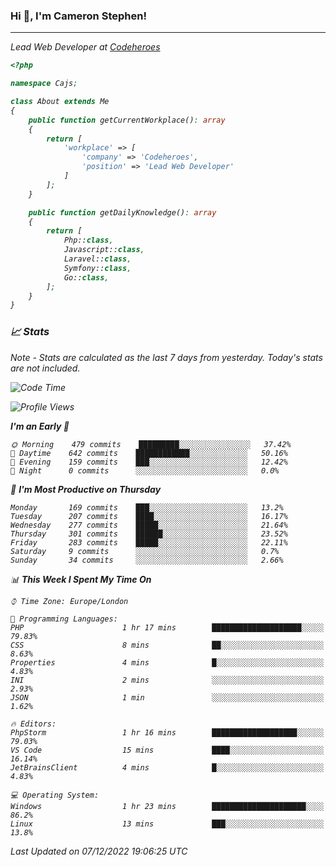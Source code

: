 ### Hi 👋, I'm Cameron Stephen!
<hr>
<p><em>Lead Web Developer at <a href="https://codeheroes.co.uk">Codeheroes</a></p>


```php
<?php

namespace Cajs;

class About extends Me
{
    public function getCurrentWorkplace(): array
    {
        return [
            'workplace' => [
                'company' => 'Codeheroes',
                'position' => 'Lead Web Developer'
            ]
        ];
    }

    public function getDailyKnowledge(): array
    {
        return [
            Php::class,
            Javascript::class,
            Laravel::class,
            Symfony::class,
            Go::class,
        ];
    }
}
```

### 📈 Stats
<p><em>Note - Stats are calculated as the last 7 days from yesterday. Today's stats are not included.</em></p>


<!--START_SECTION:waka-->
![Code Time](http://img.shields.io/badge/Code%20Time-3%2C229%20hrs%2058%20mins-blue)

![Profile Views](http://img.shields.io/badge/Profile%20Views-2-blue)

**I'm an Early 🐤** 

```text
🌞 Morning    479 commits    █████████░░░░░░░░░░░░░░░░   37.42% 
🌆 Daytime    642 commits    ████████████░░░░░░░░░░░░░   50.16% 
🌃 Evening    159 commits    ███░░░░░░░░░░░░░░░░░░░░░░   12.42% 
🌙 Night      0 commits      ░░░░░░░░░░░░░░░░░░░░░░░░░   0.0%

```
📅 **I'm Most Productive on Thursday** 

```text
Monday       169 commits    ███░░░░░░░░░░░░░░░░░░░░░░   13.2% 
Tuesday      207 commits    ████░░░░░░░░░░░░░░░░░░░░░   16.17% 
Wednesday    277 commits    █████░░░░░░░░░░░░░░░░░░░░   21.64% 
Thursday     301 commits    ██████░░░░░░░░░░░░░░░░░░░   23.52% 
Friday       283 commits    █████░░░░░░░░░░░░░░░░░░░░   22.11% 
Saturday     9 commits      ░░░░░░░░░░░░░░░░░░░░░░░░░   0.7% 
Sunday       34 commits     ░░░░░░░░░░░░░░░░░░░░░░░░░   2.66%

```


📊 **This Week I Spent My Time On** 

```text
⌚︎ Time Zone: Europe/London

💬 Programming Languages: 
PHP                      1 hr 17 mins        ████████████████████░░░░░   79.83% 
CSS                      8 mins              ██░░░░░░░░░░░░░░░░░░░░░░░   8.63% 
Properties               4 mins              █░░░░░░░░░░░░░░░░░░░░░░░░   4.83% 
INI                      2 mins              ░░░░░░░░░░░░░░░░░░░░░░░░░   2.93% 
JSON                     1 min               ░░░░░░░░░░░░░░░░░░░░░░░░░   1.62%

🔥 Editors: 
PhpStorm                 1 hr 16 mins        ███████████████████░░░░░░   79.03% 
VS Code                  15 mins             ████░░░░░░░░░░░░░░░░░░░░░   16.14% 
JetBrainsClient          4 mins              █░░░░░░░░░░░░░░░░░░░░░░░░   4.83%

💻 Operating System: 
Windows                  1 hr 23 mins        █████████████████████░░░░   86.2% 
Linux                    13 mins             ███░░░░░░░░░░░░░░░░░░░░░░   13.8%

```


 Last Updated on 07/12/2022 19:06:25 UTC
<!--END_SECTION:waka-->
